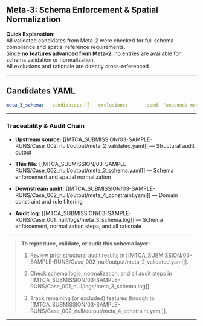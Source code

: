 ## Meta-3: Schema Enforcement & Spatial Normalization

**Quick Explanation:**  
All validated candidates from Meta-2 were checked for full schema compliance and spatial reference requirements.  
Since **no features advanced from Meta-2**, no entries are available for schema validation or normalization.  
All exclusions and rationale are directly cross-referenced.

---

## Candidates YAML

``` yaml
meta_3_schema:   candidates: []   exclusions:     - seed: "anaconda movement = river formation"       reason: "Rejected in Meta-1/2: only standard river morphology detected; not schema-eligible."     - seed: "anaconda rest = lagoon formation"       reason: "Rejected in Meta-1/2: no geomorphically unique lagoon/depression; not schema-eligible."     - seed: "anaconda coil = island creation"       reason: "Rejected in Meta-1/2: no island feature detected or supported by DEM; not schema-eligible."     - seed: "anaconda becomes guardian of water"       reason: "Rejected in Meta-1/2: no geomorphically unique feature or deep basin detected; not schema-eligible."   summary: "No candidates advanced to schema validation; all motif seeds were previously excluded at Meta-1/2."   input_source: "meta_2_validated.yaml"
```

---

### Traceability & Audit Chain

- **Upstream source:** [[MTCA_SUBMISSION/03-SAMPLE-RUNS/Case_002_null/output/meta_2_validated.yaml]] — Structural audit output
    
- **This file:** [[MTCA_SUBMISSION/03-SAMPLE-RUNS/Case_002_null/output/meta_3_schema.yaml]] — Schema enforcement and spatial normalization
    
- **Downstream audit:** [[MTCA_SUBMISSION/03-SAMPLE-RUNS/Case_002_null/output/meta_4_constraint.yaml]] — Domain constraint and rule filtering
    
- **Audit log:** [[MTCA_SUBMISSION/03-SAMPLE-RUNS/Case_001_null/logs/meta_3_schema.log]] — Schema enforcement, normalization steps, and all rationale
    

---

> **To reproduce, validate, or audit this schema layer:**
> 
> 1. Review prior structural audit results in [[MTCA_SUBMISSION/03-SAMPLE-RUNS/Case_002_null/output/meta_2_validated.yaml]].
>     
> 2. Check schema logic, normalization, and all audit steps in [[MTCA_SUBMISSION/03-SAMPLE-RUNS/Case_001_null/logs/meta_3_schema.log]].
>     
> 3. Track remaining (or excluded) features through to [[MTCA_SUBMISSION/03-SAMPLE-RUNS/Case_002_null/output/meta_4_constraint.yaml]].

---

